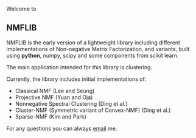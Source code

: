 Welcome to

## NMFLIB

NMFLIB is the early version of a lightweight library including different implementations of Non-negative
Matrix Factorization, and variants, built using **python**, numpy, scipy and some components from scikit learn.

The main application intended for this library is clustering.

Currently, the library includes initial implementations of:
- Classical NMF (Lee and Seung)
- Projective NMF (Yuan and Oja)
- Nonnegative Spectral Clustering (Ding et al.)
- Cluster-NMF (Symmetric variant of Convex-NMF) (Ding et al.)
- Sparse-NMF (Kim and Park)

For any questions you can always [email](mailto:turkmen.ac@gmail.com) me.
